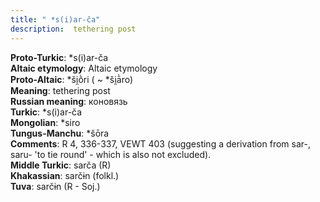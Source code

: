 ```yaml
---
title: " *s(i)ar-ča"
description:  tethering post
---
```


<strong>Proto-Turkic</strong>:  *s(i)ar-ča<br>
<strong>Altaic etymology</strong>:  Altaic etymology<br>
<strong> Proto-Altaic</strong>:  *ši̯ṑri ( ~ *ši̯ā̀ro)<br>
<strong>Meaning</strong>:  tethering post<br>
<strong>Russian meaning</strong>:  коновязь<br>
<strong>Turkic</strong>:  *s(i)ar-ča<br>
<strong>Mongolian</strong>:  *siro<br>
<strong>Tungus-Manchu</strong>:  *šōra<br>
<strong>Comments</strong>:  R 4, 336-337, VEWT 403 (suggesting a derivation from sar-, saru- 'to tie round' - which is also not excluded).<br>
<strong>Middle Turkic</strong>:  sarča (R)<br>
<strong>Khakassian</strong>:  sarčɨn (folkl.)<br>
<strong>Tuva</strong>:  sarčɨn (R - Soj.)<br>


